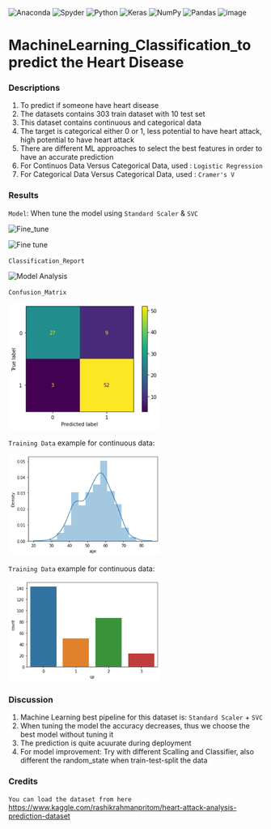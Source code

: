 ![Anaconda](https://img.shields.io/badge/Anaconda-%2344A833.svg?style=for-the-badge&logo=anaconda&logoColor=white)
![Spyder](https://img.shields.io/badge/Spyder-838485?style=for-the-badge&logo=spyder%20ide&logoColor=maroon)
![Python](https://img.shields.io/badge/python-3670A0?style=for-the-badge&logo=python&logoColor=ffdd54)
![Keras](https://img.shields.io/badge/Keras-%23D00000.svg?style=for-the-badge&logo=Keras&logoColor=white)
![NumPy](https://img.shields.io/badge/numpy-%23013243.svg?style=for-the-badge&logo=numpy&logoColor=white)
![Pandas](https://img.shields.io/badge/pandas-%23150458.svg?style=for-the-badge&logo=pandas&logoColor=white)
 <a><img alt = 'image' src="https://img.shields.io/badge/Spyder%20Ide-FF0000?style=for-the-badge&logo=spyder%20ide&logoColor=white"></a>


# MachineLearning_Classification_to predict the Heart Disease

### Descriptions
 1) To predict if someone have heart disease
 2) The datasets contains 303 train dataset with 10 test set
 3) This dataset contains continuous and categorical data
 4) The target is categorical either 0 or 1, less potential to have heart attack, high potential to have heart attack
 5) There are different ML approaches to select the best features in order to have an accurate prediction
 6) For Continuos Data Versus Categorical Data, used : `Logistic Regression`
 7) For Categorical Data Versus Categorical Data, used : `Cramer's V`
 
### Results
`Model`: When tune the model using `Standard Scaler` & `SVC`

![Fine_tune](https://user-images.githubusercontent.com/106902414/174779358-a9dcc302-1fac-4c98-9755-587bc32f3e7a.PNG)

![Fine tune](https://user-images.githubusercontent.com/106902414/174779383-5a33597f-31c2-472a-bc4d-36925a4f8710.PNG)


`Classification_Report`

![Model Analysis](https://user-images.githubusercontent.com/106902414/174779132-11793148-e54c-4c70-bf27-c08f7b44c1fe.PNG)




`Confusion_Matrix`


<img src="plot/Distplot.png" alt="model" style="width:300px;height:250px;">


`Training Data` example for continuous data:

<img src="plot/age.png" alt="model" style="width:300px;height:200px;">


`Training Data` example for continuous data:

<img src="plot/cp.png" alt="model" style="width:300px;height:200px;">

### Discussion
1) Machine Learning best pipeline for this dataset is: `Standard Scaler` + `SVC`
2) When tuning the model the accuracy decreases, thus we choose the best model without tuning it
3) The prediction is quite acuurate during deployment
4) For model improvement: Try with different Scalling and Classifier, also different the random_state when train-test-split the data

### Credits
`You can load the dataset from here`
https://www.kaggle.com/rashikrahmanpritom/heart-attack-analysis-prediction-dataset
